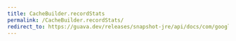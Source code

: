```yaml
---
title: CacheBuilder.recordStats
permalink: /CacheBuilder.recordStats/
redirect_to: https://guava.dev/releases/snapshot-jre/api/docs/com/google/common/cache/CacheBuilder.html#recordStats--
---
```

